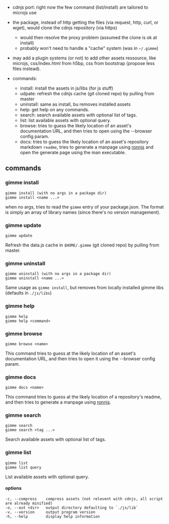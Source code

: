 * cdnjs port: right now the few command (list/install) are tailored to
microjs use

* the package, instead of http getting the files (via request, http,
 curl, or wget), would clone the cdnjs repository (via https)
  * would then resolve the proxy problem (assumed the clone is ok at
    install)
  * probably won't need to handle a "cache" system (was in `~/.gimme`)

* may add a plugin systems (or not) to add other assets ressource, like
  microjs, css/index.html from h5bp, css from bootstrap (propose less
  files instead).

* commands:

  * install: install the assets in js/libs (for js stuff)
  * udpate: refresh the cdnjs cache (git cloned repo) by pulling from master
  * uninstall: same as install, bu removes installed assets
  * help: get help on any commands.
  * search: search available assets with optional list of tags.
  * list: list available assets with optional query.
  * browse: tries to guess the likely location of an asset's
    documentation URL, and then tries to open using the --browser config
    param.
  * docs: tries to guess the likely location of an asset's
    repository markdown `readme`, tries to generate a manpage using
    [ronnjs](https://github.com/kapouer/ronnjs) and open the generate
    page using the man executable.


## commands

### gimme install

    gimme install (with no args in a package dir)
    gimme install <name ...>

when no args, tries to read the `gimme` entry of your package.json.
The format is simply an array of library names (since there's no
version management).

### gimme update

    gimme update

Refresh the data.js cache in `$HOME/.gimme` (git cloned repo) by pulling from master.

### gimme uninstall

    gimme uninstall (with no args in a package dir)
    gimme uninstall <name ...>

Same usage as `gimme install`, but removes from locally installed
gimme libs (defaults in `./js/libs`)

### gimme help

    gimme help
    gimme help <command>

### gimme browse

    gimme browse <name>

This command tries to guess at the likely location of an asset's documentation URL, and then tries to open it using the --browser config param.

### gimme docs

    gimme docs <name>

This command tries to guess at the likely location of a repository's
readme, and then tries to generate a manpage using [ronnjs](https://github.com/kapouer/ronnjs).

### gimme search

    gimme search
    gimme search <tag ...>

Search available assets with optional list of tags.

### gimme list

    gimme list
    gimme list query

List available assets with optional query.

#### options

    -c, --compress    compress assets (not relevent with cdnjs, all script are already minified)
    -o, --out <dir>   output directory defaulting to `./js/lib`
    -v, --version     output program version
    -h, --help        display help information

